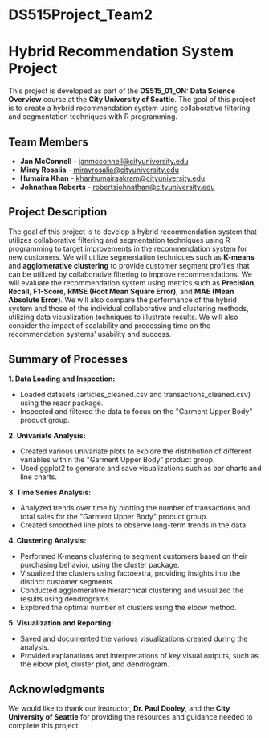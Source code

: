 # **DS515Project_Team2**
# **Hybrid Recommendation System Project**

This project is developed as part of the **DS515_01_ON: Data Science Overview** course at the **City University of Seattle**. The goal of this project is to create a hybrid recommendation system using collaborative filtering and segmentation techniques with R programming.

## **Team Members**

- **Jan McConnell** - [janmcconnell@cityuniversity.edu](mailto:janmcconnell@cityuniversity.edu)
- **Miray Rosalia** - [mirayrosalia@cityuniversity.edu](mailto:mirayrosalia@cityuniversity.edu)
- **Humaira Khan** - [khanhumairaakram@cityuniversity.edu](mailto:khanhumairaakram@cityuniversity.edu)
- **Johnathan Roberts** - [robertsjohnathan@cityuniversity.edu](mailto:robertsjohnathan@cityuniversity.edu)

## **Project Description**

The goal of this project is to develop a hybrid recommendation system that utilizes collaborative filtering and segmentation techniques using R programming to target improvements in the recommendation system for new customers. We will utilize segmentation techniques such as **K-means** and **agglomerative clustering** to provide customer segment profiles that can be utilized by collaborative filtering to improve recommendations. We will evaluate the recommendation system using metrics such as **Precision**, **Recall**, **F1-Score**, **RMSE (Root Mean Square Error)**, and **MAE (Mean Absolute Error)**. We will also compare the performance of the hybrid system and those of the individual collaborative and clustering methods, utilizing data visualization techniques to illustrate results. We will also consider the impact of scalability and processing time on the recommendation systems’ usability and success.

## **Summary of Processes**

**1. Data Loading and Inspection:**
- Loaded datasets (articles_cleaned.csv and transactions_cleaned.csv) using the readr package.
- Inspected and filtered the data to focus on the "Garment Upper Body" product group.

**2. Univariate Analysis:**
- Created various univariate plots to explore the distribution of different variables within the "Garment Upper Body" product group.
- Used ggplot2 to generate and save visualizations such as bar charts and line charts.

**3. Time Series Analysis:**
- Analyzed trends over time by plotting the number of transactions and total sales for the "Garment Upper Body" product group.
- Created smoothed line plots to observe long-term trends in the data.

**4. Clustering Analysis:**
- Performed K-means clustering to segment customers based on their purchasing behavior, using the cluster package.
- Visualized the clusters using factoextra, providing insights into the distinct customer segments.
- Conducted agglomerative hierarchical clustering and visualized the results using dendrograms.
- Explored the optimal number of clusters using the elbow method.

**5. Visualization and Reporting:**
- Saved and documented the various visualizations created during the analysis.
- Provided explanations and interpretations of key visual outputs, such as the elbow plot, cluster plot, and dendrogram.

## **Acknowledgments**

We would like to thank our instructor, **Dr. Paul Dooley**, and the **City University of Seattle** for providing the resources and guidance needed to complete this project.
